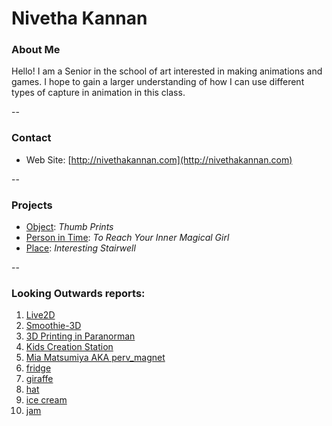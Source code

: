 # Nivetha Kannan

### About Me

Hello!  I am a Senior in the school of art interested in making animations and games. I hope to gain a larger understanding of how I can use different types of capture in animation in this class.

--
### Contact

* Web Site: [http://nivethakannan.com](http://nivethakannan.com)

-- 
### Projects

* [Object](project1.md): *Thumb Prints*
* [Person in Time](project2.md): *To Reach Your Inner Magical Girl*
* [Place](project3.md): *Interesting Stairwell*

--
### Looking Outwards reports: 

1. [Live2D](looking-outwards-01.md)
2. [Smoothie-3D](looking-outwards-02.md) 
3. [3D Printing in Paranorman](looking-outwards-03.md)
4. [Kids Creation Station](looking-outwards-04.md)
5. [Mia Matsumiya AKA perv_magnet](looking-outwards-05.md)
1. [fridge](looking-outwards-06.md)
1. [giraffe](looking-outwards-07.md)
1. [hat](looking-outwards-08.md)
1. [ice cream](looking-outwards-09.md)
1. [jam](looking-outwards-10.md)
